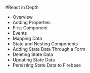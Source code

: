 #React in Depth

* Overview
* Adding Properties
* First Component
* Events
* Mapping Data
* State and Nesting Components
* Adding State Data Through a Form
* Deleting State Data
* Updating State Data
* Persisting State Data to Firebase
